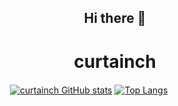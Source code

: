 <h2 align="center">Hi there 👋
 <h1 align="center">curtainch</h1>
</h2>

　　　　　　[![curtainch GitHub stats](https://github-readme-stats.vercel.app/api?username=curtainch&theme=algolia)](https://github.com/anuraghazra/github-readme-stats)
[![Top Langs](https://github-readme-stats.vercel.app/api/top-langs/?username=curtainch&theme=algolia)](https://github.com/anuraghazra/github-readme-stats)
